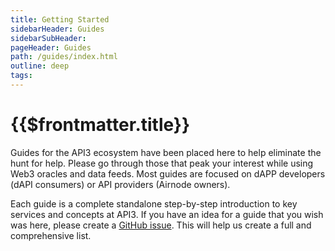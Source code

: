 ```yaml
---
title: Getting Started
sidebarHeader: Guides
sidebarSubHeader:
pageHeader: Guides
path: /guides/index.html
outline: deep
tags:
---
```


<PageHeader/>

<SearchHighlight/>

# {{$frontmatter.title}}

Guides for the API3 ecosystem have been placed here to help eliminate the hunt
for help. Please go through those that peak your interest while using Web3
oracles and data feeds. Most guides are focused on dAPP developers (dAPI
consumers) or API providers (Airnode owners).

Each guide is a complete standalone step-by-step introduction to key services
and concepts at API3. If you have an idea for a guide that you wish was here,
please create a
[GitHub issue<ExternalLinkImage/>](https://github.com/api3dao/vitepress-docs).
This will help us create a full and comprehensive list.
